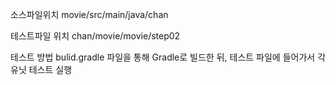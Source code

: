 소스파일위치
movie/src/main/java/chan

테스트파일 위치
chan/movie/movie/step02

테스트 방법
bulid.gradle 파일을 통해 Gradle로 빌드한 뒤, 테스트 파일에 들어가서 각 유닛 테스트 실행
